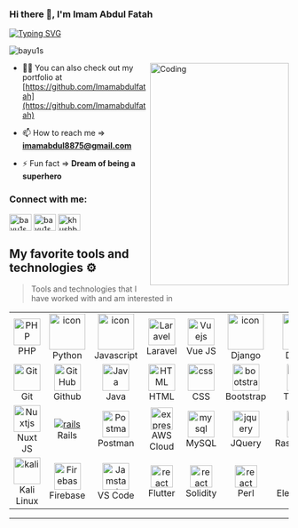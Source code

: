 ### Hi there 👋, I'm Imam Abdul Fatah

[![Typing SVG](https://readme-typing-svg.herokuapp.com?font=Fira+Code&weight=600&size=28&pause=1000&color=13F755&width=435&lines=%F0%9F%92%BB+I'm+Web+Developer;%F0%9F%93%88+I'm+Data+Engineer;%F0%9F%93%B1+I'm+Mobile+Developer;+%F0%9F%93%8A+I+am+interested+in+project+manager;%F0%9F%92%B0+I+am+Entrepreneur)](https://git.io/typing-svg)

<p align="left"> <img src="https://komarev.com/ghpvc/?username=bayu1s&label=Profile%20views&color=129e00&style=plastic" alt="bayu1s" /> </p>
<img align="right" alt="Coding" width="250" height="400" src="me.jpg">

- 👨‍💻 You can also check out my portfolio at [https://github.com/Imamabdulfatah](https://github.com/Imamabdulfatah)

- 📫 How to reach me => **imamabdul8875@gmail.com**

- ⚡ Fun fact => **Dream of being a superhero**

<h3 align="left">Connect with me:</h3>
<p align="left">

<a href="https://www.linkedin.com/in/bayu-iswahyudi-761457226/" target="blank"><img align="center" src="https://cdn.jsdelivr.net/npm/simple-icons@3.0.1/icons/linkedin.svg" alt="bayu1s" height="30" width="40" /></a>
<a href="https://www.instagram.com/imamabdul8875/" target="blank"><img align="center" src="https://cdn.jsdelivr.net/npm/simple-icons@3.0.1/icons/instagram.svg" alt="bayu1swahyudi" height="30" width="40" /></a>
<a href="https://www.youtube.com/channel/UCf59ln6xsnWGMTDv9hqN-5Q" target="blank"><img align="center" src="https://cdn.jsdelivr.net/npm/simple-icons@3.0.1/icons/youtube.svg" alt="khushboo goel" height="30" width="40" /></a>

</p>

## My favorite tools and technologies ⚙️

> Tools and technologies that I have worked with and am interested in

<table align="center">

  <tr>
     <td align="center" width="96">
      <a href="#php">
        <img src="https://i.ibb.co/LzmYpDX/146-1466902-php-logo-png-transparent-php-logo-png-png-removebg-preview.png" width="48" height="48" alt="PHP" />
      </a>
      <br>PHP
    </td>
    <td align="center" width="96">
      <a href="#macropower-tech">
        <img src="https://techstack-generator.vercel.app/python-icon.svg" alt="icon" width="65" height="65" />
      </a>
      <br>Python
    </td>
    <td align="center" width="96">
        <img src="https://techstack-generator.vercel.app/js-icon.svg" alt="icon" width="65" height="65" />
      <br>Javascript
    </td>
    <td align="center" width="96">
      <a href="#laravel">
        <img src="https://cdn.worldvectorlogo.com/logos/laravel-2.svg" width="48" height="48" alt="Laravel" />
      </a>
      <br>Laravel
    </td>
    <td align="center" width="96">
      <a href="#vuejs">
        <img src="https://www.vectorlogo.zone/logos/vuejs/vuejs-icon.svg" width="48" height="48" alt="Vuejs" />
      </a>
      <br>Vue JS
    </td>
    <td align="center" width="96">
        <img src="https://techstack-generator.vercel.app/django-icon.svg" alt="icon" width="65" height="65" />
      <br>Django
    </td>
    <td align="center" width="96">
        <img src="https://techstack-generator.vercel.app/docker-icon.svg" alt="icon" width="65" height="65" />
      <br>Docker
    </td>
    <td align="center" width="96">
        <img src="https://techstack-generator.vercel.app/restapi-icon.svg" alt="icon" width="65" height="65" />
      <br>Rest
    </td>
    <td align="center" width="96">
        <img src="https://techstack-generator.vercel.app/kubernetes-icon.svg" alt="icon" width="65" height="65" />
      <br>Kubernetes
    </td>
</tr>

<tr>
    <td align="center" width="96">
      <a href="#git" >
        <img src="https://upload.wikimedia.org/wikipedia/commons/thumb/3/3f/Git_icon.svg/1200px-Git_icon.svg.png" width="48" height="48" alt="Git" />
      </a>
      <br>Git
    </td>
    <td align="center" width="96">
        <img src="https://user-images.githubusercontent.com/25181517/192108374-8da61ba1-99ec-41d7-80b8-fb2f7c0a4948.png" width="48" height="48" alt="GitHub" />
      <br>Github
    </td>
    <td align="center"  width="96">
        <img src="https://techstack-generator.vercel.app/java-icon.svg" width="48" height="48" alt="Java" />
      <br>Java
    </td>
    <td align="center"  width="96">
        <img src="https://skillicons.dev/icons?i=html" width="48" height="48" alt="HTML" />
      <br>HTML
    </td>
    <td align="center" width="96">
        <img src="https://skillicons.dev/icons?i=css" width="48" height="48" alt="css" />
      <br>CSS
    </td>
    <td align="center"  width="96">
        <img src="https://skillicons.dev/icons?i=bootstrap" width="48" height="48" alt="bootstrap" />
      <br>Bootstrap
    </td>
    <td align="center" width="96">
        <img src="https://skillicons.dev/icons?i=tailwind" width="48" height="48" alt="tailwind" />
      <br>Tailwind
    </td>
    <td align="center" width="96">
        <img src="https://skillicons.dev/icons?i=cassandra" width="48" height="48" alt="Cassandra" />
      <br>Cassandra
    </td>
    <td align="center" width="96">
        <img src="https://skillicons.dev/icons?i=redis" width="48" height="48" alt="redis" />
      <br>Redis
    </td>
</tr>
<tr>
     <td align="center" width="96">
      <a href="#nuxtjs">
        <img src="https://www.vectorlogo.zone/logos/nuxtjs/nuxtjs-icon.svg" width="48" height="48" alt="Nuxtjs" />
      </a>
      <br>Nuxt JS
    </td>
    <td align="center" width="96">
      <a href="#rails">
        <img src="https://skillicons.dev/icons?i=rails" alt="rails" />
      </a>
      <br>Rails
    </td>
        <td align="center" width="96">
        <img src="https://user-images.githubusercontent.com/25181517/192109061-e138ca71-337c-4019-8d42-4792fdaa7128.png" width="48" height="48" alt="Postman" />
      <br>Postman
    </td>
     <td align="center" width="96">
      <a href="#aws" target="_blank"> <img src="https://techstack-generator.vercel.app/aws-icon.svg" alt="express" width="40" height="40"/> </a>
      <br>AWS Cloud
    </td>
    <td align="center" width="96">
        <img src="https://skillicons.dev/icons?i=mysql" width="48" height="48" alt="mysql" />
      <br>MySQL
    </td>
    <td align="center" width="96">
        <img src="https://skillicons.dev/icons?i=jquery" width="48" height="48" alt="jquery" />
      <br>JQuery
    </td>
    <td align="center" width="96">
      <a href="#raspberrypi">
        <img src="https://techstack-generator.vercel.app/raspberrypi-icon.svg" width="48" height="48" alt="Raspberrypi" />
      </a>
      <br>Raspberrypi
    </td>
     <td align="center" width="96">
        <a href="#tensorflow">
            <img src="https://skillicons.dev/icons?i=tensorflow" width="48" height="48"
                alt="tensorflow" />
        </a>
        <br>Tenforflow
    </td>
    <td align="center" width="96">
        <a href="#pytorch">
            <img src="https://skillicons.dev/icons?i=pytorch" width="48"
                height="48" alt="PyTorch" />
        </a>
        <br>PyTorch
    </td>
 </tr>
<tr>
     <td align="center" width="96">
      <a href="#kali" >
        <img src="https://www.kali.org/images/kali-dragon-icon.svg" width="48" height="48" alt="kali" />
      </a>
      <br>Kali Linux
    </td>
     <td align="center" width="96">
      <a href="#firebase">
        <img src="https://skillicons.dev/icons?i=firebase" width="48" height="48" alt="Firebase" />
      </a>
      <br>Firebase
    </td>
      <td align="center"  width="96">
      <a href="#vscode">
        <img src="https://upload.wikimedia.org/wikipedia/commons/9/9a/Visual_Studio_Code_1.35_icon.svg" width="48" height="48" alt="Jamstack" />
      </a>
      <br>VS Code
    </td>
     <td align="center"  width="96">
      <a href="#flutter" target="_blank"> <img src="https://skillicons.dev/icons?i=flutter" alt="react" width="40" height="40"/> </a> 
      <br>Flutter
    </td>
      <td align="center"  width="96">
      <a href="#solidity" target="_blank"> <img src="https://skillicons.dev/icons?i=solidity" alt="react" width="40" height="40"/> </a> 
      <br>Solidity
    </td>
       <td align="center"  width="96">
      <a href="#perl" target="_blank"> <img src="https://skillicons.dev/icons?i=perl" alt="react" width="40" height="40"/> </a> 
      <br>Perl
    </td>
        <td align="center"  width="96">
      <a href="#electronjs" target="_blank"> <img src="https://skillicons.dev/icons?i=electron" alt="react" width="40" height="40"/> </a> 
      <br>Electron JS
    </td>
   <td align="center"  width="96">
     <a href="#vuforia" target="_blank"> <img src="https://www.ptc.com/dist/ptc/images/ptc-favicon-144x144-gray.png" alt="vuforia" width="40" height="40"/> </a> 
      <br>Vuforia
    </td>
    <td align="center"  width="96">
     <a href="#alibaba cloud" target="_blank"> <img src="https://img.alicdn.com/tfs/TB1ugg7M9zqK1RjSZPxXXc4tVXa-32-32.png_.webp" alt="alibaba cloud" width="40" height="40"/> </a> 
      <br>Alibaba Cloud
    </td>
  </tr>

</table>

<div align="center">

---

<!--
**Imamabdulfatah/imamabdulfatah** is a ✨ _special_ ✨ repository because its `README.md` (this file) appears on your GitHub profile.

Here are some ideas to get you started:

- 🔭 I’m currently working on ...
- 🌱 I’m currently learning ...
- 👯 I’m looking to collaborate on ...
- 🤔 I’m looking for help with ...
- 💬 Ask me about ...
- 📫 How to reach me: ...
- 😄 Pronouns: ...
- ⚡ Fun fact: ...
-->
